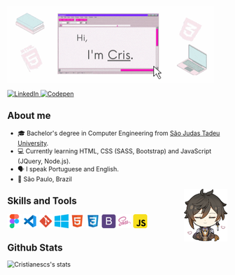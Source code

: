 ![image](./img/github-img.gif)

<a href="https://www.linkedin.com/in/cristianescs/">
  <img src="https://img.shields.io/badge/-LinkedIn-blue?style=for-the-badge&logo=linkedin"
       alt="LinkedIn">
</a>

<a href="https://codepen.io/cristiane-silva">
  <img src="https://img.shields.io/badge/Codepen-000000?style=for-the-badge&logo=codepen&logoColor=white"
       alt="Codepen">
</a>

## About me
- 🎓 Bachelor's degree in Computer Engineering from [São Judas Tadeu University](https://www.usjt.br/).
- 💻 Currently learning HTML, CSS (SASS, Bootstrap) and JavaScript (JQuery, Node.js).
- 🗣 I speak Portuguese and English.
- 📌 São Paulo, Brazil

<div>
<img align="right" width="100px"  src="./img/zhongli.png">
</div>

## Skills and Tools
![Figma](./img/logo/figma.png "Figma")  ![VSCode](./img/logo/vscode.png "Visual Studio Code")  ![git](./img/logo/git.png "Git")  ![windows](./img/logo/windows.png "Windows 10") ![html](./img/logo/html.png "HTML") ![css](./img/logo/css.png "CSS") ![bootstrap](./img/logo/bootstrap.png "Bootstrap") ![sass](./img/logo/sass.png "SASS") ![javascript](./img/logo/javascript.png "JavaScript")


## Github Stats
![Cristianescs's stats](https://github-readme-stats.vercel.app/api/top-langs/?username=cristianescs&show_icons=true&theme=default&layout=compact)

